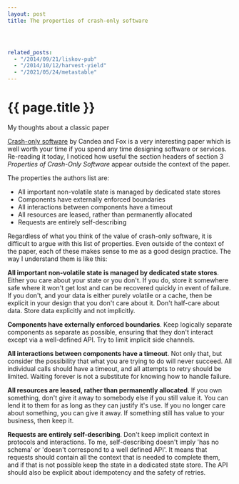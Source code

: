 ```yaml
---
layout: post
title: The properties of crash-only software




related_posts:
  - "/2014/09/21/liskov-pub"
  - "/2014/10/12/harvest-yield"
  - "/2021/05/24/metastable"
---
```

{{ page.title }}
================

<p class="meta">My thoughts about a classic paper</p>

[Crash-only software](http://www.usenix.org/events/hotos03/tech/full_papers/candea/candea.pdf) by Candea and Fox is a very interesting paper which is well worth your time if you spend any time designing software or services. Re-reading it today, I noticed how useful the section headers of section 3 *Properties of Crash-Only Software* appear outside the context of the paper.

The properties the authors list are:

 - All important non-volatile state is managed by dedicated state stores
 - Components have externally enforced boundaries
 - All interactions between components have a timeout
 - All resources are leased, rather than permanently allocated
 - Requests are entirely self-describing

Regardless of what you think of the value of crash-only software, it is difficult to argue with this list of properties. Even outside of the context of the paper, each of these makes sense to me as a good design practice. The way I understand them is like this:

**All important non-volatile state is managed by dedicated state stores**. Either you care about your state or you don't. If you do, store it somewhere safe where it won't get lost and can be recovered quickly in event of failure. If you don't, and your data is either purely volatile or a cache, then be explicit in your design that you don't care about it. Don't half-care about data. Store data explicitly and not implicitly.

**Components have externally enforced boundaries**. Keep logically separate components as separate as possible, ensuring that they don't interact except via a well-defined API. Try to limit implicit side channels.

**All interactions between components have a timeout**. Not only that, but consider the possibility that what you are trying to do will never succeed. All individual calls should have a timeout, and all attempts to retry should be limited. Waiting forever is not a substitute for knowing how to handle failure.

**All resources are leased, rather than permanently allocated**. If you own something, don't give it away to somebody else if you still value it. You can lend it to them for as long as they can justify it's use. If you no longer care about something, you can give it away. If something still has value to your business, then keep it.

**Requests are entirely self-describing**. Don't keep implicit context in protocols and interactions. To me, self-describing doesn't imply 'has no schema' or 'doesn't correspond to a well defined API'. It means that requests should contain all the context that is needed to complete them, and if that is not possible keep the state in a dedicated state store. The API should also be explicit about idempotency and the safety of retries.